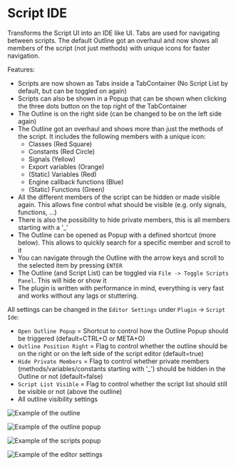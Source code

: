# Script IDE

Transforms the Script UI into an IDE like UI. Tabs are used for navigating between scripts. The default Outline got an overhaul and now shows all members of the script (not just methods) with unique icons for faster navigation.

Features:
- Scripts are now shown as Tabs inside a TabContainer (No Script List by default, but can be toggled on again)
- Scripts can also be shown in a Popup that can be shown when clicking the three dots button on the top right of the TabContainer
- The Outline is on the right side (can be changed to be on the left side again)
- The Outline got an overhaul and shows more than just the methods of the script. It includes the following members with a unique icon:
	- Classes (Red Square)
	- Constants (Red Circle)
	- Signals (Yellow)
	- Export variables (Orange)
	- (Static) Variables (Red)
	- Engine callback functions (Blue)
	- (Static) Functions (Green)
- All the different members of the script can be hidden or made visible again. This allows fine control what should be visible (e.g. only signals, functions, ...)
- There is also the possibility to hide private members, this is all members starting with a '_'
- The Outline can be opened as Popup with a defined shortcut (more below). This allows to quickly search for a specific member and scroll to it
- You can navigate through the Outline with the arrow keys and scroll to the selected item by pressing `ENTER`
- The Outline (and Script List) can be toggled via `File -> Toggle Scripts Panel`. This will hide or show it
- The plugin is written with performance in mind, everything is very fast and works without any lags or stuttering.

All settings can be changed in the `Editor Settings` under `Plugin` -> `Script Ide`:
- `Open Outline Popup` = Shortcut to control how the Outline Popup should be triggered (default=CTRL+O or META+O)
- `Outline Position Right` = Flag to control whether the outline should be on the right or on the left side of the script editor (default=true)
- `Hide Private Members` = Flag to control whether private members (methods/variables/constants starting with '_') should be hidden in the Outline or not (default=false)
- `Script List Visible` = Flag to control whether the script list should still be visible or not (above the outline)
- All outline visibility settings

![Example of the outline](https://github.com/godotengine/godot/assets/66004280/30d04924-ba53-415d-b796-92b2fc086ff9)

![Example of the outline popup](https://github.com/godotengine/godot/assets/66004280/cad0e00e-dbb6-4d3d-980b-c36da6af2cb8)

![Example of the scripts popup](https://github.com/user-attachments/assets/72a4c97d-ee3d-48e7-aa65-8fe917568262)

![Example of the editor settings](https://github.com/godotengine/godot/assets/66004280/9cec7454-1a38-428b-97cc-886d0ce415bb)
